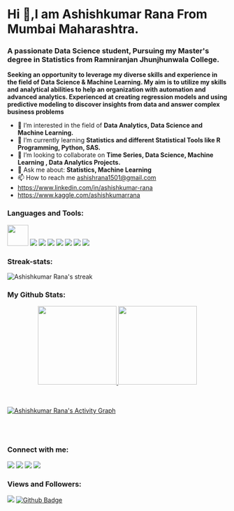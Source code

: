 
<h1 align="left">Hi 👋,I am Ashishkumar Rana From Mumbai Maharashtra.</h1>
<h3 align="left">A passionate Data Science student, Pursuing my Master's degree in Statistics from Ramniranjan Jhunjhunwala College.</h3>

**Seeking an opportunity to leverage my diverse skills and experience in the field of Data Science & Machine Learning. My aim is to   utilize my skills and analytical abilities to help an organization with automation and advanced analytics. Experienced at creating regression models and using predictive modeling to discover insights from data and answer complex business problems**

- 👀 I’m interested in the field of **Data Analytics, Data Science and Machine Learning.**
- 🌱 I’m currently learning **Statistics and different Statistical Tools like R Programming, Python, SAS.**
- 💞️ I’m looking to collaborate on **Time Series, Data Science, Machine Learning , Data Analytics Projects.**
- 💬 Ask me about: **Statistics, Machine Learning**
- 📫 How to reach me ashishrana1501@gmail.com
- https://www.linkedin.com/in/ashishkumar-rana
- https://www.kaggle.com/ashishkumarrana


<h3 align="left">Languages and Tools:</h3>
<a href="https://www.rstudio.com/products/rstudio/download" target="_blank"> <img src="https://cdn.icon-icons.com/icons2/277/PNG/128/RStudio_30177.png" width='48' height=48></a>
<a href="https://www.python.org" target="_blank"> <img src="https://img.icons8.com/color/48/000000/python--v1.png"></a>
<a href="https://www.mysql.com" target="_blank"> <img src="https://img.icons8.com/fluency/48/000000/mysql-logo.png"></a>
<a href="https://www.tableau.com/g" target="_blank"> <img src="https://img.icons8.com/color/48/000000/tableau-software.png"></a>
<a href="https://powerbi.microsoft.com/" target="_blank"> <img src="https://img.icons8.com/color/48/000000/power-bi.png"></a>
<a href="https://www.fullstackpython.com/" target="_blank"> <img src="https://img.icons8.com/nolan/64/flask.png"></a>
<a href="https://hadoop.apache.org/" target="_blank"> <img src="https://img.icons8.com/color/48/000000/hadoop-distributed-file-system.png"></a>
<a href="https://docs.microsoft.com/en-us/sql/ssms/download-sql-server-management-studio-ssms?view=sql-server-ver15" target="_blank"><img src="https://img.icons8.com/color/48/000000/microsoft-sql-server.png"/></a>

<h3 align="left">Streak-stats:</h3>
<p align="centre">
<img title="Get streak stats for your profile at git.io/streak-stats" alt="Ashishkumar Rana's streak" src ="https://github-readme-streak-stats.herokuapp.com/?user=ashishrana1501&theme=dark"/>
  </a>
</p>
 
<h3 align="left">My Github Stats:</h3>
<div align="center">
  <a href="https://github.com/ashishrana1501">
  <img height="180em" src="https://github-readme-stats.vercel.app/api?username=ashishrana1501&show_icons=true&theme=dracula&include_all_commits=true&count_private=true"/>
  <img height="180em" src="https://github-readme-stats.vercel.app/api/top-langs/?username=ashishrana1501&layout=compact&langs_count=7&theme=dracula"/>
</div>

<br/>
<br/>

<a href="https://github.com/ashishrana1501/github-readme-activity-graph"><img alt="Ashishkumar Rana's Activity Graph" src="https://activity-graph.herokuapp.com/graph?username=ashishrana1501&bg_color=0D1117&color=5BCDEC&line=5BCDEC&point=FFFFFF&hide_border=true"/></a>

<br/>
<br/>

<h3 align="left">Connect with me:</h3>
<p align="left">
<a href="https://www.linkedin.com/in/ashishkumar-rana"><img src="https://img.icons8.com/fluency/48/000000/linkedin.png"></a>
<a href="https://www.instagram.com/ashishrana_1501"><img src="https://img.icons8.com/color/48/000000/instagram-new--v2.png"></a>
<a href="https://github.com/ashishrana1501"><img src="https://img.icons8.com/color-glass/48/000000/github.png"></a>
<a href="https://www.facebook.com/profile.php?id=100024285673896"><img src="https://img.icons8.com/fluency/48/000000/facebook-new.png"></a>
</p>


<h3 align="left">Views and Followers:</h3>
<a href="https://github.com/ashishrana1501/github-profile-views-counter"><img src="https://komarev.com/ghpvc/?username=ashishrana1501"></a>
<a href="https://github.com/ashishrana1501?tab=followers"><img src="https://img.shields.io/github/followers/ashishrana1501?label=Followers&style=social" alt="Github Badge"></a>

